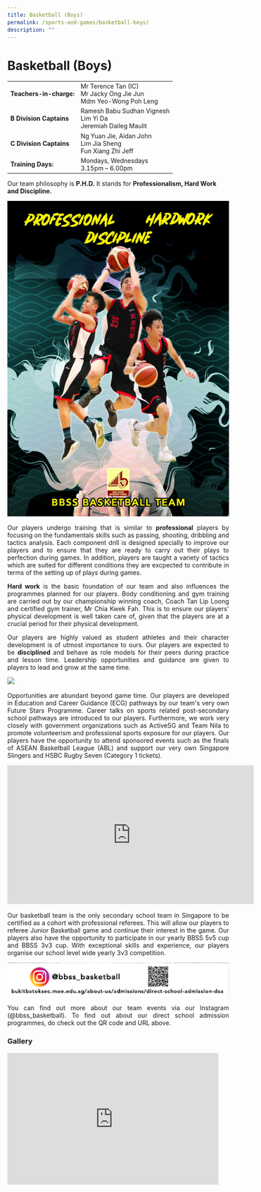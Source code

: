 ```yaml
---
title: Basketball (Boys)
permalink: /sports-and-games/basketball-boys/
description: ""
---
```

# Basketball (Boys)

|                     |                                              |
|---------------------|------------------------------|
| **Teachers-in-charge:** | Mr Terence Tan (IC)<br>Mr Jacky Ong Jie Jun<br>Mdm Yeo-Wong Poh Leng |
| **B Division Captains** | Ramesh Babu Sudhan Vignesh<br>Lim Yi Da<br>Jeremiah Daileg Maulit                       |
| **C Division Captains** | Ng Yuan Jie, Aidan John<br>Lim Jia Sheng<br>Fun Xiang Zhi Jeff                          |
| **Training Days:**      | Mondays, Wednesdays<br>3.15pm – 6.00pm                      |

Our team philosophy is&nbsp;**P.H.D.**&nbsp;It stands for&nbsp;**Professionalism, Hard Work and Discipline.**

![](/images/Our%20BBSS%20Experience/Cca/Sports%20&amp;%20Games/BBSS%20Basketball%20website.jpg)


<p style="text-align: justify;">Our players undergo training that is similar to&nbsp;<b>professional</b>&nbsp;players by focusing on the fundamentals skills such as passing, shooting, dribbling and tactics analysis. Each component drill is designed specially to improve our players and to ensure that they are ready to carry out their plays to perfection during games. In addition, players are taught a variety of tactics which are suited for different conditions they are excpected to contribute in terms of the setting up of plays during games.</p>
  

<p style="text-align: justify;"><b>Hard work</b>&nbsp;is the basic foundation of our team and also influences the programmes planned for our players. Body conditioning and gym training are carried out by our championship winning coach, Coach Tan Lip Loong and certified gym trainer, Mr Chia Kwek Fah. This is to ensure our players' physical development is well taken care of, given that the players are at a crucial period for their physical development.</p>

<p style="text-align: justify;">Our players are highly valued as student athletes and their character development is of utmost importance to ours. Our players are expected to be&nbsp;<b>disciplined</b>&nbsp;and behave as role models for their peers during practice and lesson time. Leadership opportunities and guidance are given to players to lead and grow at the same time.</p>


![](/images/Our%20BBSS%20Experience/Cca/Sports%20&amp;%20Games/future%20stars%20programme%20website.jpg)

<p style="text-align: justify;">Opportunities are abundant beyond game time. Our players are developed in Education and Career Guidance (ECG) pathways by our team's very own Future Stars Programme. Career talks on sports related post-secondary school pathways are introduced to our players. Furthermore, we work very closely with government organizations such as ActiveSG and Team Nila to promote volunteerism and professional sports exposure for our players. Our players have the opportunity to attend sponsored events such as the finals of ASEAN Basketball League (ABL) and support our very own Singapore Slingers and HSBC Rugby Seven (Category 1 tickets).</p>

<iframe allowfullscreen="" allow="accelerometer; autoplay; clipboard-write; encrypted-media; gyroscope; picture-in-picture" frameborder="0" title="Welcome to BBSS Basketball Team" src="https://www.youtube.com/embed/bOKLLku07OQ" height="315" width="560"></iframe>

<p style="text-align: justify;">Our basketball team is the only secondary school team in Singapore to be certified as a cohort with professional referees. This will allow our players to referee Junior Basketball game and continue their interest in the game. Our players also have the opportunity to participate in our yearly BBSS 5v5 cup and BBSS 3v3 cup. With exceptional skills and experience, our players organise our school level wide yearly 3v3 competition.</p>

![](/images/Our%20BBSS%20Experience/Cca/Sports%20&amp;%20Games/basketball%20directory.png)

<p style="text-align: justify;">You can find out more about our team events via our Instagram (@bbss_basketball). To find out about our direct school admission programmes, do check out the QR code and URL above.</p>

### Gallery
<iframe allowfullscreen="true" height="299" width="480" frameborder="0" src="https://docs.google.com/presentation/d/e/2PACX-1vRlevp0DWU_lZTB3MtLDAMQyhd9iL8_pMY7y5oool62DrW0RLR3t_De7C4KlYLl0cO_oE_vCvEs0K6B/embed?start=true&amp;loop=true&amp;delayms=3000"></iframe>